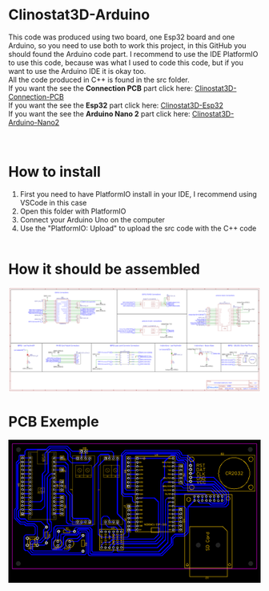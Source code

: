 # Clinostat3D-Arduino
This code was produced using two board, one Esp32 board and one Arduino, so you need to use both to work this project, in this GitHub you should found the Arduino code part. I recommend to use the IDE PlatformIO to use this code, because was what I used to code this code, but if you want to use the Arduino IDE it is okay too. <br>
All the code produced in C++ is found in the src folder.<br>
If you want the see the <strong>Connection PCB</strong> part click here: [Clinostat3D-Connection-PCB](https://github.com/carloterzaghi/Clinostat3D-Connection-PCB)</br>
If you want the see the <strong>Esp32</strong> part click here: [Clinostat3D-Esp32](https://github.com/carloterzaghi/Clinostat3D-Esp32)</br>
If you want the see the <strong>Arduino Nano 2</strong> part click here: [Clinostat3D-Arduino-Nano2](https://github.com/carloterzaghi/Clinostat3D-Arduino2)</br>
<br><br>
# How to install
1. First you need to have PlatformIO install in your IDE, I recommend using VSCode in this case
2. Open this folder with PlatformIO
3. Connect your Arduino Uno on the computer
4. Use the "PlatformIO: Upload" to upload the src code with the C++ code
<br><br>

# How it should be assembled
![Alt text](https://github.com/carloterzaghi/Clinostat3D-Esp32/blob/main/image2.png)

# PCB Exemple
![Alt text](https://github.com/carloterzaghi/Clinostat3D-Esp32/blob/main/PCB_Clinostat3D.png)
